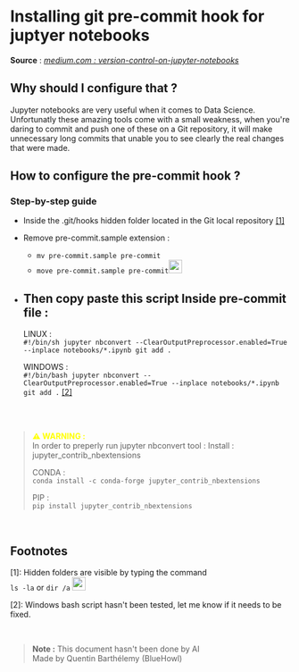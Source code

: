 # Installing git pre-commit hook for juptyer notebooks

**Source** :  [*medium.com : version-control-on-jupyter-notebooks*](https://medium.com/somosfit/version-control-on-jupyter-notebooks-6b67a0cf12a3)


## Why should I configure that ?

Jupyter notebooks are very useful when it comes to Data Science. Unfortunatly these amazing tools come with a small weakness, when you're daring to commit and push one of these on a Git repository, it will make unnecessary long commits that unable you to see clearly the real changes that were made.

## How to configure the pre-commit hook ?
### Step-by-step guide

- Inside the .git/hooks hidden folder located in the Git local repository [[1]](#footnotes)

- Remove pre-commit.sample extension : 
    - ```mv pre-commit.sample pre-commit```
    - ```move pre-commit.sample pre-commit```<img src="https://static.vecteezy.com/system/resources/thumbnails/020/975/574/small/window-10-logo-window-10-icon-transparent-free-png.png" width="24" height="24"> 

- Then copy paste this script Inside pre-commit file :
    - 
    LINUX : \
        ```#!/bin/sh
        jupyter nbconvert --ClearOutputPreprocessor.enabled=True --inplace notebooks/*.ipynb
        git add .```


    WINDOWS : \
        ```#!/bin/bash
        jupyter nbconvert --ClearOutputPreprocessor.enabled=True --inplace notebooks/*.ipynb
        git add .``` [[2]](#footnotes)


<br>
<br>

> **<span style="color:yellow">⚠ WARNING :</span>** \
> In order to preperly run jupyter nbconvert tool :
> Install : jupyter_contrib_nbextensions
>
> CONDA : \
> ```conda install -c conda-forge jupyter_contrib_nbextensions```
>
> PIP : \
> ```pip install jupyter_contrib_nbextensions```

<br>

## Footnotes 
    
[1]: Hidden folders are visible by typing the command \
```ls -la``` or ```dir /a```
<img src="https://static.vecteezy.com/system/resources/thumbnails/020/975/574/small/window-10-logo-window-10-icon-transparent-free-png.png" width="24" height="24">

[2]: Windows bash script hasn't been tested, let me know if it needs to be fixed.

<br>

> **Note :**
> This document hasn't been done by AI \
> Made by Quentin Barthélemy (BlueHowl)